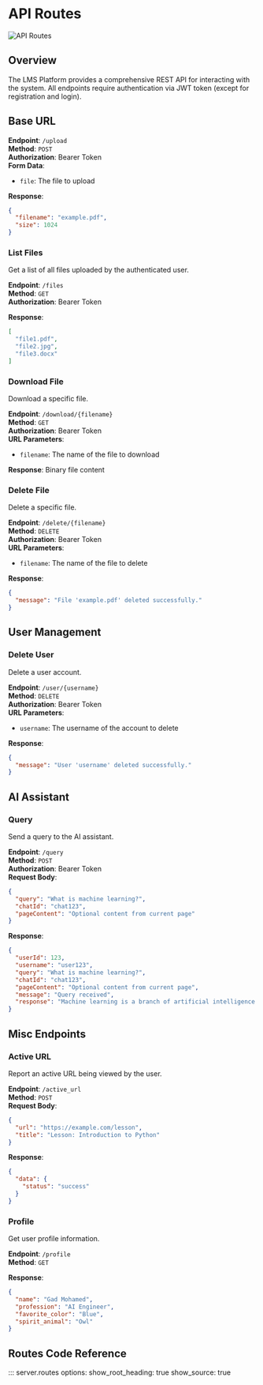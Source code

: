 # API Routes

![API Routes](https://images.unsplash.com/photo-1580894732444-8ecded7900cd?crop=entropy&cs=tinysrgb&fit=max&fm=jpg&q=80&w=1080)

## Overview

The LMS Platform provides a comprehensive REST API for interacting with the system. All endpoints require authentication via JWT token (except for registration and login).

## Base URL

**Endpoint**: `/upload`  
**Method**: `POST`  
**Authorization**: Bearer Token  
**Form Data**:
- `file`: The file to upload

**Response**:

```json
{
  "filename": "example.pdf",
  "size": 1024
}
```

### List Files

Get a list of all files uploaded by the authenticated user.

**Endpoint**: `/files`  
**Method**: `GET`  
**Authorization**: Bearer Token

**Response**:

```json
[
  "file1.pdf",
  "file2.jpg",
  "file3.docx"
]
```

### Download File

Download a specific file.

**Endpoint**: `/download/{filename}`  
**Method**: `GET`  
**Authorization**: Bearer Token  
**URL Parameters**:
- `filename`: The name of the file to download

**Response**: Binary file content

### Delete File

Delete a specific file.

**Endpoint**: `/delete/{filename}`  
**Method**: `DELETE`  
**Authorization**: Bearer Token  
**URL Parameters**:
- `filename`: The name of the file to delete

**Response**:

```json
{
  "message": "File 'example.pdf' deleted successfully."
}
```

## User Management

### Delete User

Delete a user account.

**Endpoint**: `/user/{username}`  
**Method**: `DELETE`  
**Authorization**: Bearer Token  
**URL Parameters**:
- `username`: The username of the account to delete

**Response**:

```json
{
  "message": "User 'username' deleted successfully."
}
```

## AI Assistant

### Query

Send a query to the AI assistant.

**Endpoint**: `/query`  
**Method**: `POST`  
**Authorization**: Bearer Token  
**Request Body**:

```json
{
  "query": "What is machine learning?",
  "chatId": "chat123",
  "pageContent": "Optional content from current page"
}
```

**Response**:

```json
{
  "userId": 123,
  "username": "user123",
  "query": "What is machine learning?",
  "chatId": "chat123",
  "pageContent": "Optional content from current page",
  "message": "Query received",
  "response": "Machine learning is a branch of artificial intelligence..."
}
```

## Misc Endpoints

### Active URL

Report an active URL being viewed by the user.

**Endpoint**: `/active_url`  
**Method**: `POST`  
**Request Body**:

```json
{
  "url": "https://example.com/lesson",
  "title": "Lesson: Introduction to Python"
}
```

**Response**:

```json
{
  "data": {
    "status": "success"
  }
}
```

### Profile

Get user profile information.

**Endpoint**: `/profile`  
**Method**: `GET`  

**Response**:

```json
{
  "name": "Gad Mohamed",
  "profession": "AI Engineer",
  "favorite_color": "Blue",
  "spirit_animal": "Owl"
}
```

## Routes Code Reference

::: server.routes
    options:
      show_root_heading: true
      show_source: true
